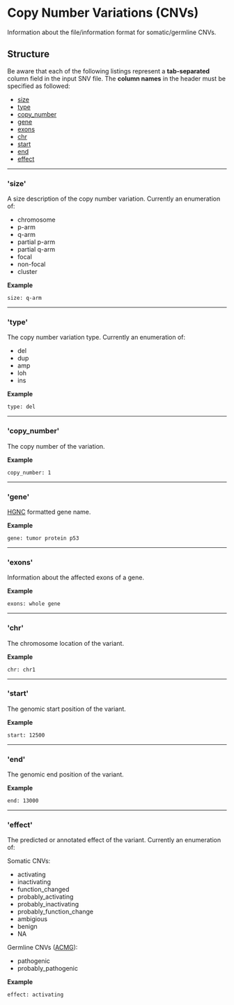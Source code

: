 # Copy Number Variations (CNVs)
Information about the file/information format for somatic/germline CNVs.

## Structure

Be aware that each of the following listings represent a **tab-separated** column field in the input SNV file. The **column names**
in the header must be specified as followed:

* [size](#size)
* [type](#type)
* [copy_number](#copynumber)
* [gene](#gene)
* [exons](#exons)
* [chr](#chr)
* [start](#start)
* [end](#end)
* [effect](#effect)

---

### <a name="size"></a>'size'
A size description of the copy number variation. Currently an enumeration of:

* chromosome
* p-arm
* q-arm
* partial p-arm
* partial q-arm
* focal
* non-focal
* cluster

**Example**

``size: q-arm``

---

### <a name="type"></a>'type'
The copy number variation type. Currently an enumeration of:

* del
* dup
* amp
* loh
* ins

**Example**

``type: del``

---

### <a name="copynumber"></a>'copy\_number'
The copy number of the variation.

**Example**


``copy_number: 1``

---

### <a name="gene"></a>'gene'
[HGNC](https://www.genenames.org) formatted gene name.

**Example**

``gene: tumor protein p53``

---

### <a name="exons"></a>'exons'
Information about the affected exons of a gene.

**Example**

``exons: whole gene``

---

### <a name="chr"></a>'chr'
The chromosome location of the variant.

**Example**

``chr: chr1``

---

### <a name="start"></a>'start'
The genomic start position of the variant.

**Example**

``start: 12500``

---

### <a name="end"></a>'end'
The genomic end position of the variant.

**Example**

``end: 13000``

---

### <a name="effect"></a>'effect'
The predicted or annotated effect of the variant. Currently an enumeration of:

Somatic CNVs:

* activating
* inactivating
* function_changed
* probably\_activating
* probably\_inactivating
* probably\_function\_change
* ambigious
* benign
* NA

Germline CNVs ([ACMG](https://www.acmg.net/)):

* pathogenic
* probably_pathogenic

**Example**

``effect: activating``

